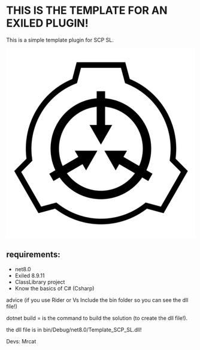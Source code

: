 ﻿# THIS IS THE TEMPLATE FOR AN EXILED PLUGIN!

This is a simple template plugin for SCP SL.

<img src="Images/README_image.svg">

requirements:
-

- net8.0 
- Exiled 8.9.11
- ClassLibrary project
- Know the basics of C# (Csharp)

advice (if you use Rider or Vs Include the bin folder so you can see the dll file!)

dotnet build = is the command to build the solution (to create the dll file!).

the dll file is in bin/Debug/net8.0/Template_SCP_SL.dll!

Devs: Mrcat